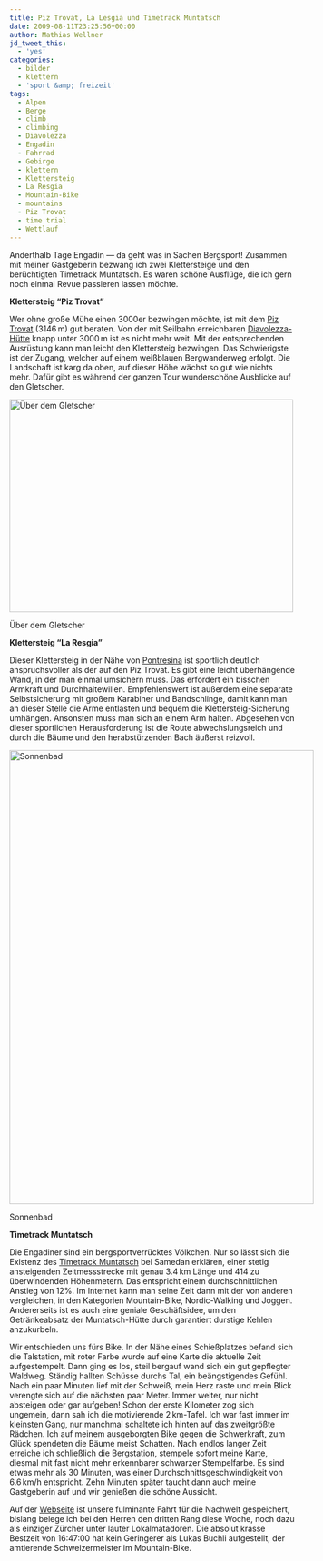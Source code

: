 ```yaml
---
title: Piz Trovat, La Lesgia und Timetrack Muntatsch
date: 2009-08-11T23:25:56+00:00
author: Mathias Wellner
jd_tweet_this:
  - 'yes'
categories:
  - bilder
  - klettern
  - 'sport &amp; freizeit'
tags:
  - Alpen
  - Berge
  - climb
  - climbing
  - Diavolezza
  - Engadin
  - Fahrrad
  - Gebirge
  - klettern
  - Klettersteig
  - La Resgia
  - Mountain-Bike
  - mountains
  - Piz Trovat
  - time trial
  - Wettlauf
---
```

Anderthalb Tage Engadin &mdash; da geht was in Sachen Bergsport! Zusammen mit meiner Gastgeberin bezwang ich zwei Klettersteige und den berüchtigten Timetrack Muntatsch. Es waren schöne Ausflüge, die ich gern noch einmal Revue passieren lassen möchte.

**Klettersteig &#8220;Piz Trovat&#8221;**

Wer ohne große Mühe einen 3000er bezwingen möchte, ist mit dem [Piz Trovat](http://www.hikr.org/tour/post8147.html) (3146&thinsp;m) gut beraten. Von der mit Seilbahn erreichbaren [Diavolezza-Hütte](http://www.diavolezza.ch/) knapp unter 3000&thinsp;m ist es nicht mehr weit. Mit der entsprechenden Ausrüstung kann man leicht den Klettersteig bezwingen. Das Schwierigste ist der Zugang, welcher auf einem weißblauen Bergwanderweg erfolgt. Die Landschaft ist karg da oben, auf dieser Höhe wächst so gut wie nichts mehr. Dafür gibt es während der ganzen Tour wunderschöne Ausblicke auf den Gletscher.

<div style="width: 510px" class="wp-caption aligncenter">
  <a href="http://www.flickr.com/photos/mwellner/3818992704/"><img alt="Über dem Gletscher" src="http://farm4.static.flickr.com/3483/3818992704_b69ca10689.jpg" title="Über dem Gletscher" width="500" height="375" /></a>
  
  <p class="wp-caption-text">
    Über dem Gletscher<br />
  </p>
</div>

**Klettersteig &#8220;La Resgia&#8221;**

Dieser Klettersteig in der Nähe von [Pontresina](http://www.pontresina.ch/) ist sportlich deutlich anspruchsvoller als der auf den Piz Trovat. Es gibt eine leicht überhängende Wand, in der man einmal umsichern muss. Das erfordert ein bisschen Armkraft und Durchhaltewillen. Empfehlenswert ist außerdem eine separate Selbstsicherung mit großem Karabiner und Bandschlinge, damit kann man an dieser Stelle die Arme entlasten und bequem die Klettersteig-Sicherung umhängen. Ansonsten muss man sich an einem Arm halten. Abgesehen von dieser sportlichen Herausforderung ist die Route abwechslungsreich und durch die Bäume und den herabstürzenden Bach äußerst reizvoll.

<div style="width: 546px" class="wp-caption aligncenter">
  <a href="http://www.flickr.com/photos/mwellner/3818183381/"><img alt="Sonnenbad" src="http://farm3.static.flickr.com/2609/3818183381_78faababd0_o.jpg" title="Sonnenbad" width="536" height="800" /></a>
  
  <p class="wp-caption-text">
    Sonnenbad<br />
  </p>
</div>

**Timetrack Muntatsch**

Die Engadiner sind ein bergsportverrücktes Völkchen. Nur so lässt sich die Existenz des [Timetrack Muntatsch](http://www.timetrack.ch/) bei Samedan erklären, einer stetig ansteigenden Zeitmessstrecke mit genau 3.4&thinsp;km Länge und 414 zu überwindenden Höhenmetern. Das entspricht einem durchschnittlichen Anstieg von 12%. Im Internet kann man seine Zeit dann mit der von anderen vergleichen, in den Kategorien Mountain-Bike, Nordic-Walking und Joggen. Andererseits ist es auch eine geniale Geschäftsidee, um den Getränkeabsatz der Muntatsch-Hütte durch garantiert durstige Kehlen anzukurbeln.

Wir entschieden uns fürs Bike. In der Nähe eines Schießplatzes befand sich die Talstation, mit roter Farbe wurde auf eine Karte die aktuelle Zeit aufgestempelt. Dann ging es los, steil bergauf wand sich ein gut gepflegter Waldweg. Ständig hallten Schüsse durchs Tal, ein beängstigendes Gefühl. Nach ein paar Minuten lief mit der Schweiß, mein Herz raste und mein Blick verengte sich auf die nächsten paar Meter. Immer weiter, nur nicht absteigen oder gar aufgeben! Schon der erste Kilometer zog sich ungemein, dann sah ich die motivierende 2&thinsp;km-Tafel. Ich war fast immer im kleinsten Gang, nur manchmal schaltete ich hinten auf das zweitgrößte Rädchen. Ich auf meinem ausgeborgten Bike gegen die Schwerkraft, zum Glück spendeten die Bäume meist Schatten. Nach endlos langer Zeit erreiche ich schließlich die Bergstation, stempele sofort meine Karte, diesmal mit fast nicht mehr erkennbarer schwarzer Stempelfarbe. Es sind etwas mehr als 30 Minuten, was einer Durchschnittsgeschwindigkeit von 6.6&thinsp;km/h entspricht. Zehn Minuten später taucht dann auch meine Gastgeberin auf und wir genießen die schöne Aussicht.

Auf der [Webseite](http://www.timetrack.ch/) ist unsere fulminante Fahrt für die Nachwelt gespeichert, bislang belege ich bei den Herren den dritten Rang diese Woche, noch dazu als einziger Zürcher unter lauter Lokalmatadoren. Die absolut krasse Bestzeit von 16:47:00 hat kein Geringerer als Lukas Buchli aufgestellt, der amtierende Schweizermeister im Mountain-Bike.